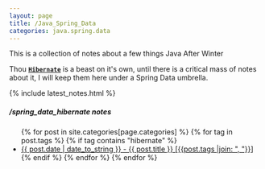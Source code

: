 ```yaml
---
layout: page
title: /Java_Spring_Data
categories: java.spring.data
---
```

This is a collection of notes about a few things Java After Winter

Thou [**`Hibernate`**](http://hibernate.org/) is a beast on it's own, until there is a critical mass of notes about it, I will keep them here under a Spring Data umbrella.

{% include latest_notes.html %}

##### /spring_data_hibernate notes
<ul>
    {% for post in site.categories[page.categories] %}
        {% for tag in post.tags  %}
            {% if tag contains "hibernate"  %}
                <li>
                  <a href="{{ post.url }}">{{ post.date | date_to_string }} - {{ post.title }} [{{post.tags |join: ", "}}]</a>
                </li>
            {% endif %}
        {% endfor %}
    {% endfor %}
</ul>